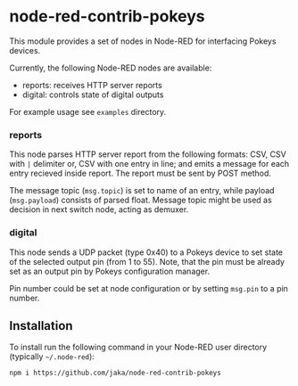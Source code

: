 # node-red-contrib-pokeys
This module provides a set of nodes in Node-RED for interfacing Pokeys devices.

Currently, the following Node-RED nodes are available:
* reports: receives HTTP server reports
* digital: controls state of digital outputs

For example usage see `examples` directory.

### reports

This node parses HTTP server report from the following formats: CSV, CSV with `|` delimiter or, CSV with one entry in line; and emits a message for each entry recieved inside report. The report must be sent by POST method.

The message topic (`msg.topic`) is set to name of an entry, while payload (`msg.payload`) consists of parsed float. Message topic might be used as decision in next switch node, acting as demuxer.

### digital

This node sends a UDP packet (type 0x40) to a Pokeys device to set state of the selected output pin (from 1 to 55). Note, that the pin must be already set as an output pin by Pokeys configuration manager.

Pin number could be set at node configuration or by setting `msg.pin` to a pin number.

## Installation

To install run the following command in your Node-RED user directory (typically `~/.node-red`):
```
npm i https://github.com/jaka/node-red-contrib-pokeys
```
